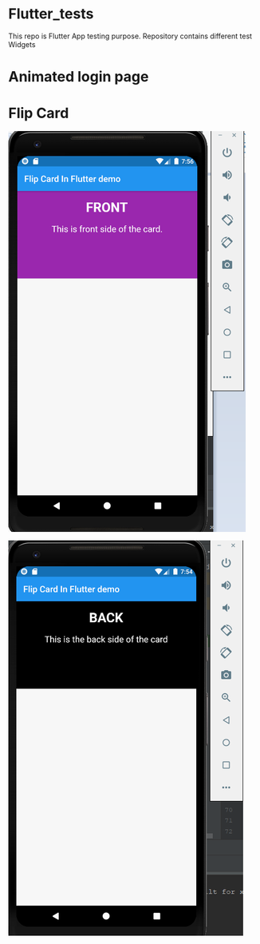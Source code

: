 # Flutter_tests
This repo is Flutter App testing purpose. Repository contains different test Widgets

# Animated login page #





# Flip Card #

![Screenshot](flipCard_front.png)

![Screenshot](flipCard_back.png)
